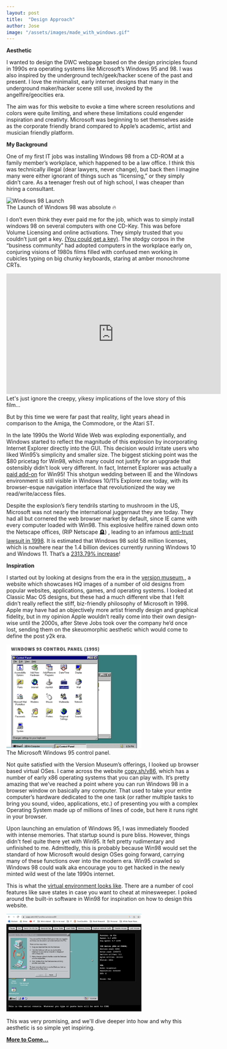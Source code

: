 ```yaml
---
layout: post
title:  "Design Approach"
author: Jose
image: "/assets/images/made_with_windows.gif"
---
```

**Aesthetic**  

I wanted to design the DWC webpage based on the design principles found in 1990s era operating systems like Microsoft’s Windows 95 and 98. I was also inspired by the underground tech/geek/hacker scene of the past and present. I love the minimalist, early internet designs that many in the underground maker/hacker scene still use, invoked by the angelfire/geocities era.

The aim was for this website to evoke a time where screen resolutions and colors were quite limiting, and where these limitations could engender inspiration and creativty. Microsoft was beginning to set themselves aside as the corporate friendly brand compared to Apple’s academic, artist and musician friendly platform.

<!-- excerpt-end -->

**My Background**

One of my first IT jobs was installing Windows 98 from a CD-ROM at a family member’s workplace, which happened to be a law office. I think this was technically illegal (dear lawyers, never change), but back then I imagine many were either ignorant of things such as “licensing,” or they simply didn’t care. As a teenager fresh out of high school, I was cheaper than hiring a consultant.   

<div class="vidalign">
<img src="https://i.makeagif.com/media/2-07-2023/V-VwyH.gif" alt="Windows 98 Launch">
</div>

<div class="vidcap">
The Launch of Windows 98 was absolute 🔥 
</div>
  
I don’t even think they ever paid me for the job, which was to simply install windows 98 on several computers with one CD-Key. This was before Volume Licensing and online activations. They simply trusted that you couldn’t just get a key. [(You could get a key)](https://www.betaarchive.com/forum/viewtopic.php?t=25550). The stodgy corpos in the “business community” had adopted computers in the workplace early on, conjuring visions of 1980s films filled with confused men working in cubicles typing on big chunky keyboards, staring at amber monochrome CRTs. 


<div class="vidalign">
<iframe width="560" height="315" src="https://www.youtube.com/embed/LRlmkXsoGx0?start=1" frameborder="0"  allow="accelerometer;clipboard-write; encrypted-media; modest-branding; gyroscope; picture-in-picture; web-share" allowfullscreen > </iframe>
</div>

<div class="vidcap">
Let's just ignore the creepy, yikesy implications of the love story of this film...  
</div>

But by this time we were far past that reality, light years ahead in comparison to the Amiga, the Commodore, or the Atari ST.

In the late 1990s the World Wide Web was exploding exponentially, and Windows started to reflect the magnitude of this explosion by incorporating Internet Explorer directly into the GUI. This decision would irritate users who liked Win95’s simplicity and smaller size. The biggest sticking point was the $80 pricetag for Win98, which many could not justify for an upgrade that ostensibly didn’t look very different. In fact, Internet Explorer was actually a [paid add-on](https://dfarq.homeip.net/windows-95-vs-98/) for Win95! This shotgun wedding between IE and the Windows environment is still visible in Windows 10/11’s Explorer.exe today, with its browser-esque navigation interface that revolutionized the way we read/write/access files.

Despite the explosion’s fiery tendrils starting to mushroom in the US, Microsoft was not nearly the international juggernaut they are today. They had all but cornered the web browser market by default, since IE came with every computer loaded with Win98. This explosive hellfire rained down onto the Netscape offices, (RIP Netscape 🪦) , leading to an infamous [anti-trust lawsuit in 1998](https://law.justia.com/cases/federal/district-courts/FSupp2/87/30/2307082/). It is estimated that Windows 98 sold 58 million licenses, which is nowhere near the 1.4 billion devices currently running Windows 10 and Windows 11. That’s a [2313.79% increase](https://www.calculatorsoup.com/calculators/algebra/percentage-increase-calculator.php?v_1=58&v_2=1400&action=solve)!

**Inspiration**

I started out by looking at designs from the era in the [version museum,](https://www.versionmuseum.com/), a website which showcases HQ images of a number of old designs from popular websites, applications, games, and operating systems. I looked at Classic Mac OS designs, but these had a much different vibe that I felt didn’t really reflect the stiff, biz-friendly philosophy of Microsoft in 1998. Apple may have had an objectively more artist friendly design and graphical fidelity, but in my opinion Apple wouldn’t really come into their own design-wise until the 2000s, after Steve Jobs took over the company he’d once lost, sending them on the skeuomorphic aesthetic which would come to define the post y2k era.

<div class="vidalign">
<img src="/assets/images/w95panel.png" style="height: 70%; width: 70%;">
</div>
<div class="vidcap">
The Microsoft Windows 95 control panel. 
</div>

Not quite satisfied with the Version Museum’s offerings, I looked up browser based virtual OSes. I came across the website [copy.sh/v86](https://copy.sh/v86), which has a number of early x86 operating systems that you can play with.  It’s pretty amazing that we’ve reached a point where you can run Windows 98 in a browser window on basically any computer. That used to take your entire computer’s hardware dedicated to the one task (or rather multiple tasks to bring you sound, video, applications, etc.) of presenting you with a complex Operating System made up of millions of lines of code, but here it runs right in your browser.  

Upon launching an emulation of Windows 95, I was immediately flooded with intense memories. That startup sound is pure bliss. However, things didn't feel quite there yet with Win95. It felt pretty rudimentary and unfinished to me. Admittedly, this is probably because Win98 would set the standard of how Microsoft would design OSes going forward, carrying many of these functions over into the modern era. Win95 crawled so Windows 98 could walk aka encourage you to get hacked in the newly minted wild west of the late 1990s internet.  

This is what the [virtual environment looks like](https://copy.sh/v86/?profile=windows95). There are a number of cool features like save states in case you want to cheat at minesweeper. I poked around the built-in software in Win98 for inspiration on how to design this website.  

<div class="vidalign">
<img src="/assets/images/copysh98.png" style="height: 70%; width: 70%;">
</div>

This was very promising, and we'll dive deeper into how and why this aesthetic is so simple yet inspiring.

**[More to Come...](/2023/01/30/design2.html)**
  

